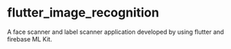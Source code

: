 # flutter_image_recognition

A face scanner and label scanner application developed by using flutter and firebase ML Kit.


